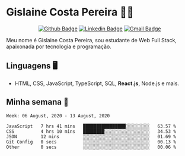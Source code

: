 # Gislaine Costa Pereira :woman_technologist:

<div align="center">
  
[![Github Badge](https://img.shields.io/badge/-Github-000?style=flat-square&logo=Github&logoColor=white&link=https://github.com/gislainecosta)](https://github.com/gislainecosta)
[![Linkedin Badge](https://img.shields.io/badge/-LinkedIn-blue?style=flat-square&logo=Linkedin&logoColor=white&link=https://www.linkedin.com/in/gislainecostapereira/)](https://www.linkedin.com/in/gislainecostapereira/)
[![Gmail Badge](https://img.shields.io/badge/-Gmail-c14438?style=flat-square&logo=Gmail&logoColor=white&link=mailto:gislainecosta@agronoma.eng.br)](mailto:gislainecosta@agronoma.eng.br)

</div>

Meu nome é Gislaine Costa Pereira, sou estudante de Web Full Stack, apaixonada por tecnologia e programação.

## Linguagens 🖥️ 

- HTML, CSS, JavaScript, TypeScript, SQL, **React.js**, Node.js e mais.

## Minha semana 📅
<!--START_SECTION:waka-->
```text
Week: 06 August, 2020 - 13 August, 2020

JavaScript   7 hrs 41 mins   ████████████████░░░░░░░░░   63.57 % 
CSS          4 hrs 10 mins   ████████░░░░░░░░░░░░░░░░░   34.53 % 
JSON         12 mins         ░░░░░░░░░░░░░░░░░░░░░░░░░   01.69 % 
Git Config   0 secs          ░░░░░░░░░░░░░░░░░░░░░░░░░   00.13 % 
Other        0 secs          ░░░░░░░░░░░░░░░░░░░░░░░░░   00.06 %
```
<!--END_SECTION:waka-->
